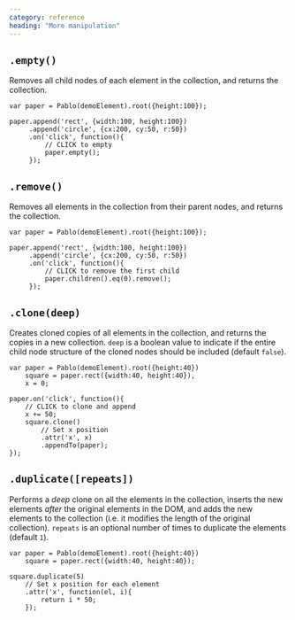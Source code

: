 ```yaml
---
category: reference
heading: "More manipulation"
---
```


`.empty()`
----------

Removes all child nodes of each element in the collection, and returns the collection.

    var paper = Pablo(demoElement).root({height:100});

    paper.append('rect', {width:100, height:100})
         .append('circle', {cx:200, cy:50, r:50})
         .on('click', function(){
             // CLICK to empty
             paper.empty();
         });


`.remove()`
-----------

Removes all elements in the collection from their parent nodes, and returns the collection.

    var paper = Pablo(demoElement).root({height:100});

    paper.append('rect', {width:100, height:100})
         .append('circle', {cx:200, cy:50, r:50})
         .on('click', function(){
             // CLICK to remove the first child
             paper.children().eq(0).remove();
         });


`.clone(deep)`
--------------

Creates cloned copies of all elements in the collection, and returns the copies in a new collection.
`deep` is a boolean value to indicate if the entire child node structure of the cloned nodes should be included (default `false`).

    var paper = Pablo(demoElement).root({height:40})
        square = paper.rect({width:40, height:40}),
        x = 0;

    paper.on('click', function(){
        // CLICK to clone and append
        x += 50;
        square.clone()
            // Set x position
            .attr('x', x)
            .appendTo(paper);
    });


`.duplicate([repeats])`
---------------------

Performs a _deep_ clone on all the elements in the collection, inserts the new elements _after_ the original elements in the DOM, and adds the new elements to the collection (i.e. it modifies the length of the original collection). `repeats` is an optional number of times to duplicate the elements (default `1`).

    var paper = Pablo(demoElement).root({height:40})
        square = paper.rect({width:40, height:40});

    square.duplicate(5)
        // Set x position for each element
        .attr('x', function(el, i){
            return i * 50;
        });